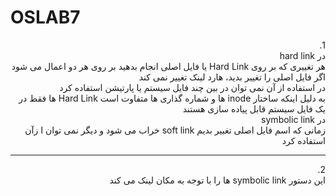 # OSLAB7
<div dir="rtl">
1.<br/>
در hard link<br/>
هر تغییری که بر روی Hard Link یا فایل اصلی انجام بدهید بر روی هر دو اعمال می شود<br/>
اگر فایل اصلی را تغییر بدید، هارد لینک تغییر نمی کند<br/>
در استفاده از آن نمی توان در بین چند فایل سیستم یا پارتیشن استفاده کرد<br/>
به دلیل اینکه ساختار inode ها و شماره گذاری ها متفاوت است Hard Link ها فقط در یک فایل سیستم قابل پیاده سازی هستند<br/>
در symbolic link<br/>
زمانی که اسم فایل اصلی تغییر بدیم soft link خراب می شود و دیگر نمی توان ا زآن استفاده کرد<br/>
 <hr/>
 2.<br/>
 این دستور symbolic link ها را با توجه به مکان لینک می کند 
 </div>
